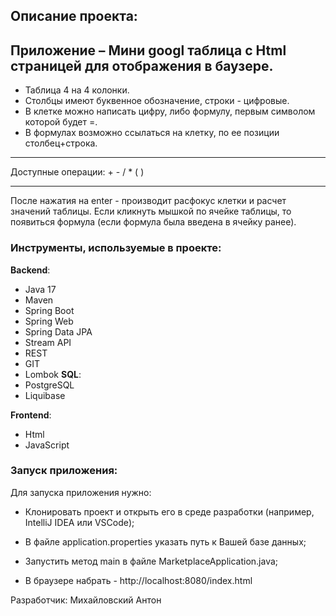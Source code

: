 
## Описание проекта:
## Приложение – Мини googl таблица c Html страницей для отображения в баузере.
- Таблица 4 на 4 колонки. 
- Столбцы имеют буквенное обозначение, строки - цифровые. 
- В клетке можно написать цифру, либо формулу, первым символом которой будет =. 
- В формулах возможно ссылаться на клетку, по ее позиции столбец+строка.
________________________________________
 Доступные операции: + - / * ( )
________________________________________

  После нажатия на enter - производит расфокус клетки и расчет значений таблицы.
  Если кликнуть мышкой по ячейке таблицы, то появиться формула (если формула была введена в ячейку ранее).

### Инструменты, используемые в проекте:
**Backend**:
- Java 17
- Maven
- Spring Boot
- Spring Web
- Spring Data JPA
- Stream API
- REST
- GIT
- Lombok
**SQL**:
- PostgreSQL
- Liquibase

**Frontend**:
- Html
- JavaScript

### Запуск приложения:
 Для запуска приложения нужно:
 - Клонировать проект и открыть его в среде разработки (например, IntelliJ IDEA или VSCode);
 - В файле application.properties указать путь к Вашей базе данных;

 - Запустить метод main в файле MarketplaceApplication.java;
 - В браузере набрать - http://localhost:8080/index.html

Разработчик:
Михайловский Антон

 
